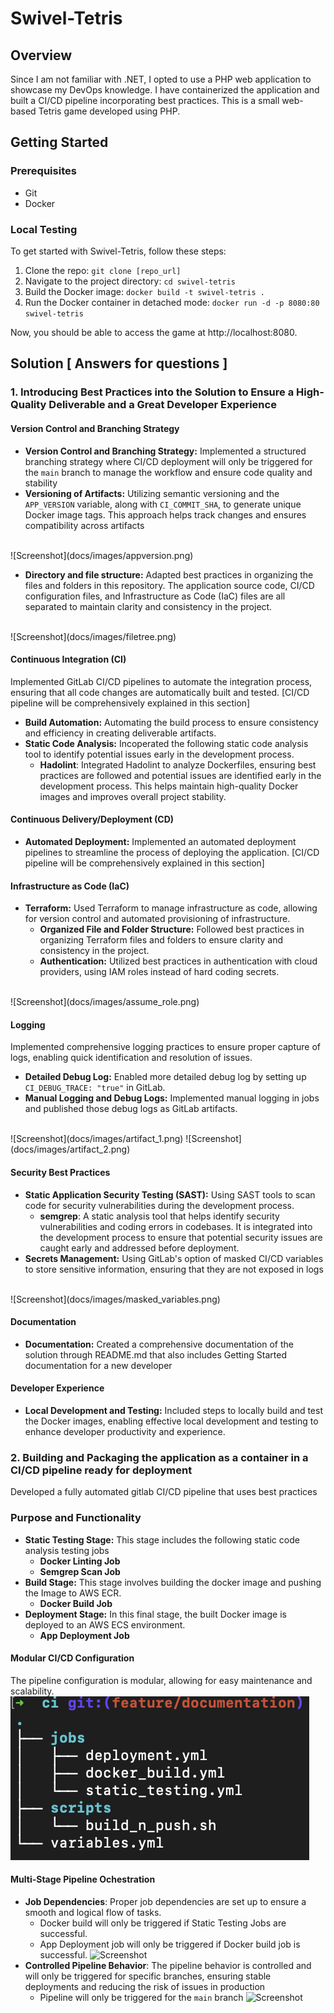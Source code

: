 # Swivel-Tetris

## Overview
Since I am not familiar with .NET, I opted to use a PHP web application to showcase my DevOps knowledge. I have containerized the application and built a CI/CD pipeline incorporating best practices.
This is a small web-based Tetris game developed using PHP.

## Getting Started

### Prerequisites
- Git
- Docker

### Local Testing 
To get started with Swivel-Tetris, follow these steps:

1. Clone the repo:
   `git clone [repo_url]`
2. Navigate to the project directory:
    `cd swivel-tetris`
3. Build the Docker image:
    `docker build -t swivel-tetris .`
4. Run the Docker container in detached mode:
    `docker run -d -p 8080:80 swivel-tetris`
    
Now, you should be able to access the game at http://localhost:8080.

## Solution [ Answers for questions ]

### 1. Introducing Best Practices into the Solution to Ensure a High-Quality Deliverable and a Great Developer Experience

#### Version Control and Branching Strategy
- **Version Control and Branching Strategy:** Implemented a structured branching strategy where CI/CD deployment will only be triggered for the `main` branch to manage the workflow and ensure code quality and stability 
- **Versioning of Artifacts:** Utilizing semantic versioning and the `APP_VERSION` variable, along with `CI_COMMIT_SHA`, to generate unique Docker image tags. This approach helps track changes and ensures compatibility across artifacts 
<br> 
![Screenshot](docs/images/appversion.png)

- **Directory and file structure:** Adapted best practices in organizing the files and folders in this repository. The application source code, CI/CD configuration files, and Infrastructure as Code (IaC) files are all separated to maintain clarity and consistency in the project.
<br> 
![Screenshot](docs/images/filetree.png)

#### Continuous Integration (CI)
Implemented GitLab CI/CD pipelines to automate the integration process, ensuring that all code changes are automatically built and tested. [CI/CD pipeline will be comprehensively explained in this section] 
- **Build Automation:** Automating the build process to ensure consistency and efficiency in creating deliverable artifacts. 
- **Static Code Analysis:** Incoperated the following static code analysis tool to identify potential issues early in the development process.
   - **Hadolint**: Integrated Hadolint to analyze Dockerfiles, ensuring best practices are followed and potential issues are identified early in the development process. This helps maintain high-quality Docker images and improves overall project stability.

#### Continuous Delivery/Deployment (CD)
- **Automated Deployment:** Implemented an automated deployment pipelines to streamline the process of deploying the application. [CI/CD pipeline will be comprehensively explained in this section] 


#### Infrastructure as Code (IaC)
- **Terraform:** Used Terraform to manage infrastructure as code, allowing for version control and automated provisioning of infrastructure.
    - **Organized File and Folder Structure:** Followed best practices in organizing Terraform files and folders to ensure clarity and consistency in the project.
    - **Authentication:** Utilized best practices in authentication with cloud providers, using IAM roles instead of hard coding secrets.
<br> 
![Screenshot](docs/images/assume_role.png)


#### Logging
Implemented comprehensive logging practices to ensure proper capture of logs, enabling quick identification and resolution of issues.
- **Detailed Debug Log:** 
Enabled more detailed debug log by setting up `CI_DEBUG_TRACE: "true"` in GitLab.
- **Manual Logging and Debug Logs:** 
Implemented manual logging in jobs and published those debug logs as GitLab artifacts.
<br> 
![Screenshot](docs/images/artifact_1.png) ![Screenshot](docs/images/artifact_2.png)

#### Security Best Practices
- **Static Application Security Testing (SAST):** Using SAST tools to scan code for security vulnerabilities during the development process.
    - **semgrep**: A static analysis tool that helps identify security vulnerabilities and coding errors in codebases. It is integrated into the development process to ensure that potential security issues are caught early and addressed before deployment.
- **Secrets Management:** Using GitLab's option of masked CI/CD variables to store sensitive information, ensuring that they are not exposed in logs
<br> 
![Screenshot](docs/images/masked_variables.png)

#### Documentation
- **Documentation:** Created a comprehensive documentation of the solution through README.md that also includes Getting Started documentation for a new developer

#### Developer Experience
- **Local Development and Testing:** Included steps to locally build and test the Docker images, enabling effective local development and testing to enhance developer productivity and experience. 


### 2. Building and Packaging the application as a container in a CI/CD pipeline ready for deployment
Developed a fully automated gitlab CI/CD pipeline that uses best practices
### Purpose and Functionality
- **Static Testing Stage:** This stage includes the following static code analysis testing jobs 
    - **Docker Linting Job**
    - **Semgrep Scan Job**
- **Build Stage:** This stage involves building the docker image and pushing the Image to AWS ECR.
    - **Docker Build Job**
- **Deployment Stage:** In this final stage, the built Docker image is deployed to an AWS ECS environment.
    - **App Deployment Job**

#### Modular CI/CD Configuration 
The pipeline configuration is modular, allowing for easy maintenance and scalability.
<br>
![Screenshot](docs/images/ci_filetree.png)

#### Multi-Stage Pipeline Ochestration 
- **Job Dependencies**: Proper job dependencies are set up to ensure a smooth and logical flow of tasks.
    - Docker build will only be triggered if Static Testing Jobs are successful.
    - App Deployment job will only be triggered if Docker build job is successful.
![Screenshot](docs/images/screenshot.png)
- **Controlled Pipeline Behavior**: The pipeline behavior is controlled and will only be triggered for specific branches, ensuring stable deployments and reducing the risk of issues in production
    - Pipeline will only be triggered for the `main` branch
![Screenshot](docs/images/screenshot.png)